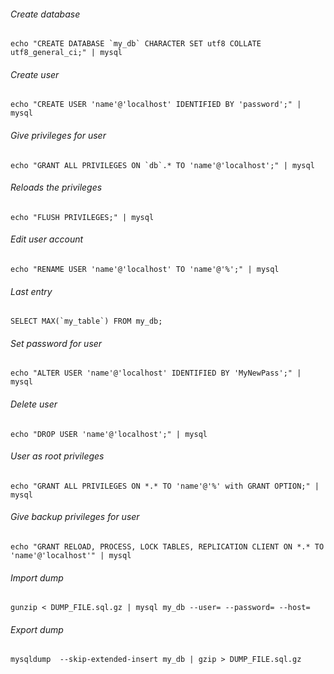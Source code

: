 ###### Create database
```
echo "CREATE DATABASE `my_db` CHARACTER SET utf8 COLLATE utf8_general_ci;" | mysql
```

###### Create user
```
echo "CREATE USER 'name'@'localhost' IDENTIFIED BY 'password';" | mysql
```

###### Give privileges for user
```
echo "GRANT ALL PRIVILEGES ON `db`.* TO 'name'@'localhost';" | mysql
```

###### Reloads the privileges
```
echo "FLUSH PRIVILEGES;" | mysql
```

###### Edit user account
```
echo "RENAME USER 'name'@'localhost' TO 'name'@'%';" | mysql
```

###### Last entry
```
SELECT MAX(`my_table`) FROM my_db;
```

###### Set password for user
```
echo "ALTER USER 'name'@'localhost' IDENTIFIED BY 'MyNewPass';" | mysql
```

###### Delete user
```
echo "DROP USER 'name'@'localhost';" | mysql
```

###### User as root privileges
```
echo "GRANT ALL PRIVILEGES ON *.* TO 'name'@'%' with GRANT OPTION;" | mysql
```

###### Give backup privileges for user
```
echo "GRANT RELOAD, PROCESS, LOCK TABLES, REPLICATION CLIENT ON *.* TO 'name'@'localhost'" | mysql
```

###### Import dump
```
gunzip < DUMP_FILE.sql.gz | mysql my_db --user= --password= --host=
```

###### Export dump
```
mysqldump  --skip-extended-insert my_db | gzip > DUMP_FILE.sql.gz
```

